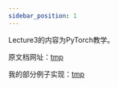 ```yaml
---
sidebar_position: 1
---
```


Lecture3的内容为PyTorch教学。  

原文档网址：[tmp](https://colab.research.google.com/drive/12nQiv6aZHXNuCfAAuTjJenDWKQbIt2Mz#scrollTo=GroZ0prJgAZ0)   

我的部分例子实现：[tmp](https://www.baidu.com)  